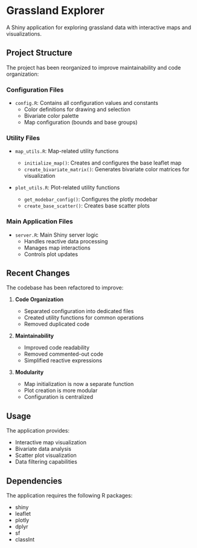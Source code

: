 # Grassland Explorer

A Shiny application for exploring grassland data with interactive maps and visualizations.

## Project Structure

The project has been reorganized to improve maintainability and code organization:

### Configuration Files
- `config.R`: Contains all configuration values and constants
  - Color definitions for drawing and selection
  - Bivariate color palette
  - Map configuration (bounds and base groups)

### Utility Files
- `map_utils.R`: Map-related utility functions
  - `initialize_map()`: Creates and configures the base leaflet map
  - `create_bivariate_matrix()`: Generates bivariate color matrices for visualization

- `plot_utils.R`: Plot-related utility functions
  - `get_modebar_config()`: Configures the plotly modebar
  - `create_base_scatter()`: Creates base scatter plots

### Main Application Files
- `server.R`: Main Shiny server logic
  - Handles reactive data processing
  - Manages map interactions
  - Controls plot updates

## Recent Changes

The codebase has been refactored to improve:

1. **Code Organization**
   - Separated configuration into dedicated files
   - Created utility functions for common operations
   - Removed duplicated code

2. **Maintainability**
   - Improved code readability
   - Removed commented-out code
   - Simplified reactive expressions

3. **Modularity**
   - Map initialization is now a separate function
   - Plot creation is more modular
   - Configuration is centralized

## Usage

The application provides:
- Interactive map visualization
- Bivariate data analysis
- Scatter plot visualization
- Data filtering capabilities

## Dependencies

The application requires the following R packages:
- shiny
- leaflet
- plotly
- dplyr
- sf
- classInt 